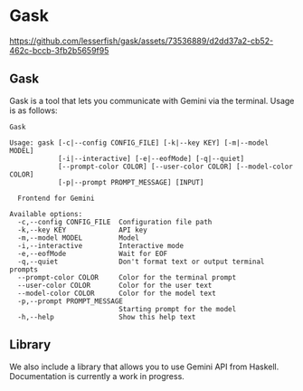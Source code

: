 # Gask

https://github.com/lesserfish/gask/assets/73536889/d2dd37a2-cb52-462c-bccb-3fb2b5659f95

## Gask

Gask is a tool that lets you communicate with Gemini via the terminal. Usage is as follows:


    Gask
    
    Usage: gask [-c|--config CONFIG_FILE] [-k|--key KEY] [-m|--model MODEL] 
                [-i|--interactive] [-e|--eofMode] [-q|--quiet] 
                [--prompt-color COLOR] [--user-color COLOR] [--model-color COLOR] 
                [-p|--prompt PROMPT_MESSAGE] [INPUT]
    
      Frontend for Gemini
    
    Available options:
      -c,--config CONFIG_FILE  Configuration file path
      -k,--key KEY             API key
      -m,--model MODEL         Model
      -i,--interactive         Interactive mode
      -e,--eofMode             Wait for EOF
      -q,--quiet               Don't format text or output terminal prompts
      --prompt-color COLOR     Color for the terminal prompt
      --user-color COLOR       Color for the user text
      --model-color COLOR      Color for the model text
      -p,--prompt PROMPT_MESSAGE
                               Starting prompt for the model
      -h,--help                Show this help text
## Library

We also include a library that allows you to use Gemini API from Haskell. Documentation is currently a work in progress.
